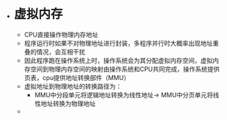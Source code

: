 - # 虚拟内存
	- CPU直接操作物理内存地址
	- 程序运行时如果不对物理地址进行封装，多程序并行时大概率出现地址重叠的情况，会互相干扰
	- 因此程序跑在操作系统上时，操作系统会为其分配虚拟内存空间，虚拟内存空间到物理内存空间的映射由操作系统和CPU共同完成，操作系统提供页表，cpu提供地址转换部件（MMU）
	- 虚拟地址到物理地址的转换路径为：
		- MMU中分段单元将逻辑地址转换为线性地址-> MMU中分页单元将线性地址转换为物理地址
	-